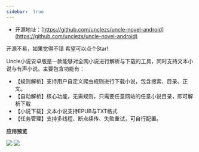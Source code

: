 ```yaml
---
sidebar:  true
---
```


- 开源地址：[https://github.com/unclezs/uncle-novel-android](https://github.com/unclezs/uncle-novel-android)

开源不易，如果觉得不错 希望可以点个Star!

Uncle小说安卓版是一款能够对全网小说进行解析与下载的工具，同时支持文本小说与有声小说。主要包含功能有：

- 【规则解析】支持用户自定义爬虫规则进行下载小说，包含搜索、目录、正文。
- 【自动解析】核心功能，无需规则，只需要任意网站的任意小说目录，即可解析下载
- 【小说下载】文本小说支持EPUB与TXT格式
- 【任务管理】支持多线程、断点续传、失败重试，可自行配置。

**应用预览**

<img src="https://cdn.unclezs.com/20210528181802.png"/>

<img src="https://cdn.unclezs.com/20210528181937.png"/>